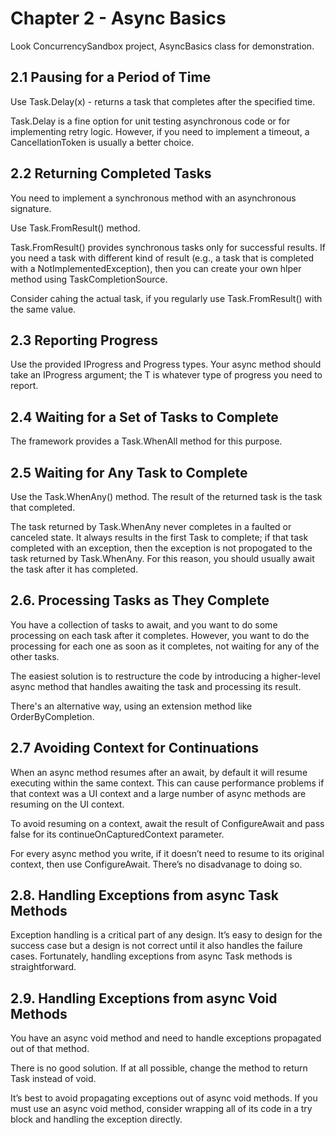 # Chapter 2 - Async Basics
Look ConcurrencySandbox project, AsyncBasics class for demonstration.

## 2.1 Pausing for a Period of Time
Use Task.Delay(x) - returns a task that completes after the specified time.

Task.Delay is a fine option for unit testing asynchronous code or for implementing retry logic. However, if you need to implement a timeout, a CancellationToken is usually a better choice.

## 2.2 Returning Completed Tasks
You need to implement a synchronous method with an asynchronous signature.

Use Task.FromResult() method.

Task.FromResult() provides synchronous tasks only for successful results. If you need a task with different kind of result (e.g., a task that is completed with a NotImplementedException), then you can create your own hlper method using TaskCompletionSource.

Consider cahing the actual task, if you regularly use Task.FromResult() with the same value.

## 2.3 Reporting Progress
Use the provided IProgress<T> and Progress<T> types. Your async method should take an IProgress<T> argument; the T is whatever type of progress you need to report.

## 2.4 Waiting for a Set of Tasks to Complete
The framework provides a Task.WhenAll method for this purpose.

## 2.5 Waiting for Any Task to Complete
Use the Task.WhenAny() method. The result of the returned task is the task that completed.

The task returned by Task.WhenAny never completes in a faulted or canceled state. It always results in the first Task to complete; if that task completed with an exception, then the exception is not propogated to the task returned by Task.WhenAny. For this reason, you should usually await the task after it has completed.

## 2.6. Processing Tasks as They Complete
You have a collection of tasks to await, and you want to do some processing on each task after it completes. However, you want to do the processing for each one as soon as it  completes, not waiting for any of the other tasks.

The easiest solution is to restructure the code by introducing a higher-level async method that handles awaiting the task and processing its result.

There's an alternative way, using an extension method like OrderByCompletion.

## 2.7 Avoiding Context for Continuations

When an async method resumes after an await, by default it will resume executing within the same context. This can cause performance problems if that context was a UI context and a large number of async methods are resuming on the UI context.

To avoid resuming on a context, await the result of ConfigureAwait and pass false for its continueOnCapturedContext parameter.

For every async method you write, if it doesn’t need to resume to its original context, then use ConfigureAwait. There’s no disadvanage to doing so.

## 2.8. Handling Exceptions from async Task Methods
Exception handling is a critical part of any design. It’s easy to design for the success case but a design is not correct until it also handles the failure cases. Fortunately, handling exceptions from async Task methods is straightforward.

## 2.9. Handling Exceptions from async Void Methods
You have an async void method and need to handle exceptions propagated out of that method.

There is no good solution. If at all possible, change the method to return Task instead of void.

It’s best to avoid propagating exceptions out of async void methods. If you must use an async void method, consider wrapping all of its code in a try block and handling the exception directly.